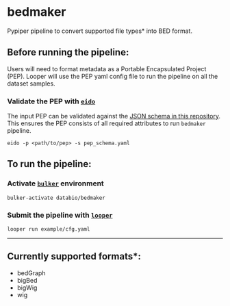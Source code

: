 # bedmaker

Pypiper pipeline to convert supported file types* into BED format.

## Before running the pipeline: 

Users will need to format metadata as a Portable Encapsulated Project (PEP). Looper will use the PEP yaml config file to run the pipeline on all the dataset samples.  

### Validate the PEP with [`eido`](https://github.com/pepkit/eido)

The input PEP can be validated against the [JSON schema in this repository](pep_schema.yaml). This ensures the PEP consists of all required attributes to run `bedmaker` pipeline.

```
eido -p <path/to/pep> -s pep_schema.yaml
```

## To run the pipeline:

### Activate [`bulker`](http://bulker.io/) environment

```
bulker-activate databio/bedmaker
``` 

### Submit the pipeline with [`looper`](https://looper.readthedocs.io/en/latest/)
 
```
looper run example/cfg.yaml
```


----
## Currently supported formats*:

- bedGraph
- bigBed
- bigWig
- wig

